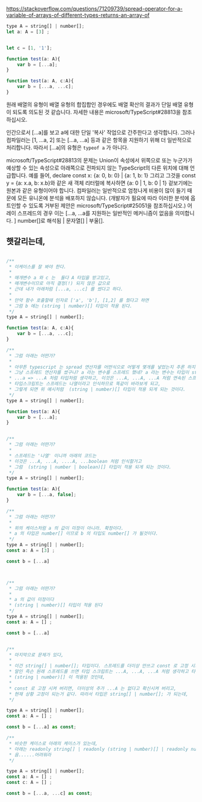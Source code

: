 https://stackoverflow.com/questions/71209739/spread-operator-for-a-variable-of-arrays-of-different-types-returns-an-array-of


```js
type A = string[] | number[];
let a: A = [3] ;


let c = [1, '1'];

function test(a: A){
    var b = [...a];
}

function test(a: A, c:A){
    var b = [...a, ...c];
}

```

원래 배열의 유형이 배열 유형의 합집합인 경우에도 배열 확산의 결과가 단일 배열 유형이 되도록 의도된 것 같습니다. 자세한 내용은 microsoft/TypeScript#28813을 참조하십시오.

인간으로서 [...a]를 보고 a에 대한 단일 '복사' 작업으로 간주한다고 생각합니다. 그러나 컴파일러는 [1, ...a, 2] 또는 [...a, ...a] 등과 같은 항목을 지원하기 위해 더 일반적으로 처리합니다. 따라서 [...a]의 유형은 `typeof a` 가 아니다.

microsoft/TypeScript#28813의 문제는 Union이 속성에서 위쪽으로 또는 누군가가 예상할 수 있는 속성으로 아래쪽으로 전파되지 않는 TypeScript의 다른 위치에 대해 언급합니다. 예를 들어, declare const x: {a: 0, b: 0} | {a: 1, b: 1} 그리고 그것을 const y = {a: x.a, b: x.b}와 같은 새 객체 리터럴에 복사하면 {a: 0 | 1, b: 0 | 1} 겉보기에는 원본과 같은 유형이어야 합니다. 컴파일러는 일반적으로 엄청나게 비용이 많이 들기 때문에 모든 유니온에 분석을 배포하지 않습니다. (개발자가 필요에 따라 이러한 분석에 옵트인할 수 있도록 거부된 제안은 microsoft/TypeScript#25051을 참조하십시오.) 어레이 스프레드의 경우 이는 [...a, ...a를 지원하는 일반적인 메커니즘이 없음을 의미합니다. ] number[]로 해석됨 | 문자열[] | 부울[].


## 햇갈리는데, 
```js

/**
 * 이케이스를 잘 봐야 한다. 
 * 
 * 매개변수 a 와 c 는  둘다 A 타입을 받고있고, 
 * 매개변수이므로 아직 결정(!) 되지 않은 값으로 
 * 근데 내가 아래처럼 [...a, ...c] 를 썼다고 하다. 
 * 
 * 만약 함수 호출할때 인자로 ['a', 'b'], [1,2] 를 줬다고 하면
 * 그럼 b 에는 (string | number)[] 타입이 적용 된다. 
 */
type A = string[] | number[];

function test(a: A, c:A){
    var b = [...a, ...c];
}

/**
 * 그럼 아래는 어떤가?
 * 
 * 아무튼 typescript 는 spread 연산자를 어떤식으로 어떻게 몇개를 넣었는지 추론 하지 않는다. 
 * 그냥 스프레드 연산자를 썼구나? a 라는 변수를 스프레드 했네? a 라는 변수는 타입이 string[] | number[] 이구나.
 * ...a => ...A 처럼 타입처럼 생각하고, 이것은 ...A, ...A, ...A 처럼 연속된 스프레드든 ...A 처럼 단일스프레드 든,
 * 타입스크립트는 스프레드는 나열이라고 인식하므로 똑같이 바라보게 되고, 
 * 그렇게 되면 위 예시처럼  (string | number)[] 타입이 적용 되게 되는 것이다.
 */
type A = string[] | number[];

function test(a: A){
    var b = [...a];
}


/**
 * 그럼 아래는 어떤가?
 * 
 * 스프레드는 '나열' 이니까 아래의 코드는 
 * 이것은 ...A, ...A, ....A, ...boolean 처럼 인식할거고 
 * 그럼  (string | number | boolean)[] 타입이 적용 되게 되는 것이다.
 */
type A = string[] | number[];

function test(a: A){
    var b = [...a, false];
}

/**
 * 그럼 아래는 어떤가?
 * 
 * 위의 케이스처럼 a 의 값이 미정이 아니라. 확정이다. 
 * a 의 타입은 number[] 이므로 b 의 타입도 number[] 가 될것이다.
 */
type A = string[] | number[];
const a: A = [3] ;

const b = [...a]



/**
 * 그럼 아래는 어떤가?
 * 
 * a 의 값이 미정이다
 * (string | number)[] 타입이 적용 된다
 */
type A = string[] | number[];
const a: A = [] ;

const b = [...a]


/**
 * 마지막으로 문제가 있다,
 * 
 * 이건 string[] | number[]; 타입이다. 스프레드를 더이상 안쓰고 const 로 고정 시켜 버린다. 
 * 말인 즉슨 원래 스프레드를 쓰면 타입 스크립트는 ...A, ...A, ...A 처럼 생각하고 타입을 정의 했기때문에 
 * (string | number)[] 이 적용된 것인데, 
 * 
 * const 로 고정 시켜 버리면, 더이상의 추가 ...A 는 없다고 확신시켜 버리고, 
 * 현재 상황 고정이 되는거 같다. 따라서 타입은 string[] | number[]; 가 되는데, 
 */

type A = string[] | number[];
const a: A = [] ;

const b = [...a] as const;

/**
 * 비슷한 케이스로 아래의 케이스가 있는데, 
 * 아래는 readonly string[] | readonly (string | number)[] | readonly number[] 이렇게 나온다. 
 * 음......어려워라
 */

type A = string[] | number[];
const a: A = [] ;
const c: A = [] ;

const b = [...a, ...c] as const;

```